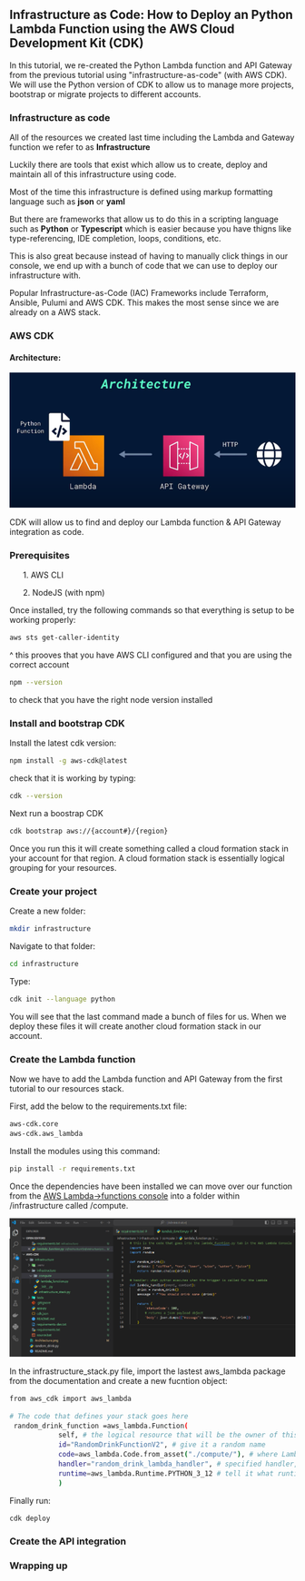 ## Infrastructure as Code: How to Deploy an Python Lambda Function using the AWS Cloud Development Kit (CDK)

In this tutorial, we re-created the Python Lambda function and API Gateway from the previous tutorial using "infrastructure-as-code" (with AWS CDK). We will use the Python version of CDK to allow us to manage more projects, bootstrap or migrate projects to different accounts.

### Infrastructure as code

All of the resources we created last time including the Lambda and Gateway function we refer to as **Infrastructure** 

Luckily there are tools that exist which allow us to create, deploy and maintain all of this infrastructure using code.

Most of the time this infrastructure is defined using markup formatting language such as **json** or **yaml**

But there are frameworks that allow us to do this in a scripting language such as **Python** or **Typescript** which is easier because you have thigns like type-referencing, IDE completion, loops, conditions, etc. 

This is also great because instead of having to manually click things in our console, we end up with a bunch of code that we can use to deploy our infrastructure with.

Popular Infrastructure-as-Code (IAC) Frameworks include Terraform, Ansible, Pulumi and AWS CDK. This makes the most sense since we are already on a AWS stack.

### AWS CDK

#### Architecture:

<img width=600 class="Architecture" src="https://github.com/markbuckle/AWS-Python-Deploy/blob/main/Architecture.png?raw=true">

CDK will allow us to find and deploy our Lambda function & API Gateway integration as code. 

###  Prerequisites

<ol>1. AWS CLI</ol>
<ol>2. NodeJS (with npm)</ol>

Once installed, try the following commands so that everything is setup to be working properly:

```sh
aws sts get-caller-identity
```
^ this prooves that you have AWS CLI configured and that you are using the correct account

```sh
npm --version
```
to check that you have the right node version installed

### Install and bootstrap CDK

Install the latest cdk version:
```sh
npm install -g aws-cdk@latest
```

check that it is working by typing:
```sh
cdk --version
```
Next run a boostrap CDK
```sh
cdk bootstrap aws://{account#}/{region}
```

Once you run this it will create something called a cloud formation stack in your account for that region. A cloud formation stack is essentially logical grouping for your resources.

### Create your project
Create a new folder:
```sh
mkdir infrastructure
```
Navigate to that folder:
```sh
cd infrastructure
```
Type:
```sh
cdk init --language python
```
You will see that the last command made a bunch of files for us. When we deploy these files it will create another cloud formation stack in our account.

### Create the Lambda function

Now we have to add the Lambda function and API Gateway from the first tutorial to our resources stack. 

First, add the below to the requirements.txt file:
```sh
aws-cdk.core
aws-cdk.aws_lambda
```
Install the modules using this command:
```sh
pip install -r requirements.txt
```
Once the dependencies have been installed we can move over our function from the [AWS Lambda->functions console](https://us-east-1.console.aws.amazon.com/lambda/home?region=us-east-1#/functions) into a folder within /infrastructure called /compute.

<img width=900 class="compute" src="https://github.com/markbuckle/AWS-CDK/blob/main/compute-folder.png?raw=true">

In the infrastructure_stack.py file, import the lastest aws_lambda package from the documentation and create a new fucntion object:

```sh
from aws_cdk import aws_lambda
```

```sh
# The code that defines your stack goes here
 random_drink_function =aws_lambda.Function(
            self, # the logical resource that will be the owner of this lambda function
            id="RandomDrinkFunctionV2", # give it a random name
            code=aws_lambda.Code.from_asset("./compute/"), # where Lambda finds the code, pointed to our compute folder
            handler="random_drink_lambda_handler", # specified handler, which is the python function and package we want Lambda to use when it is triggered
            runtime=aws_lambda.Runtime.PYTHON_3_12 # tell it what runtime to use
            )
```
Finally run:
```sh
cdk deploy
```

### Create the API integration

### Wrapping up
